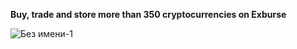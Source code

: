 __Buy, trade and store more than 350 cryptocurrencies on Exburse__

![Без имени-1](https://github.com/wfang3579/Exburse-Innovative-Crypto-Exchange/assets/118650203/df45f818-0e5f-471e-9de9-93a74b57e68d)
